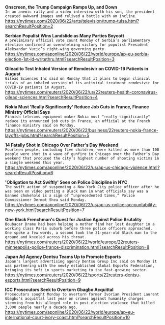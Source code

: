 **Onscreen, the Trump Campaign Ramps Up, and Down**\
`In an anemic rally and a video interview with his son, the president created awkward images and relived a battle with an incline.`\
https://nytimes.com/2020/06/22/arts/television/trump-tulsa.html?searchResultPosition=2

**Serbian Populist Wins Landslide as Many Parties Boycott**\
`A preliminary official vote count Monday of Serbia’s parliamentary election confirmed an overwhelming victory for populist President Aleksandar Vucic’s right-wing governing party.`\
https://nytimes.com/aponline/2020/06/22/world/europe/ap-eu-serbia-election-1st-ld-writethru.html?searchResultPosition=3

**Gilead to Test Inhaled Version of Remdesivir on COVID-19 Patients in August**\
`Gilead Sciences Inc said on Monday that it plans to begin clinical trials of an inhaled version of its antiviral treatment remdesivir for COVID-19 patients in August. `\
https://nytimes.com/reuters/2020/06/22/us/22reuters-health-coronavirus-gilead-sciences.html?searchResultPosition=4

**Nokia Must 'Really Significantly' Reduce Job Cuts in France, Finance Ministry Official Says**\
`Finnish telecoms equipment maker Nokia must "really significantly" reduce its announced job cuts in France, an official at the French finance ministry said on Monday. `\
https://nytimes.com/reuters/2020/06/22/business/22reuters-nokia-france-layoffs-jobs.html?searchResultPosition=5

**14 Fatally Shot in Chicago Over Father's Day Weekend**\
`Fourteen people, including five children, were killed as more than 100 people were shot in a wave of gunfire in Chicago over the Father’s Day weekend that produced the city’s highest number of shooting victims in a single weekend this year.`\
https://nytimes.com/aponline/2020/06/22/us/ap-us-chicago-violence.html?searchResultPosition=6

**'Obligation to Act Swiftly' Seen on Police Discipline in NYC**\
`The swift action of suspending a New York City police officer after he was seen on video putting a Black man in what officials say was a banned chokehold is a sign of “unprecedented times,” Police Commissioner Dermot Shea said Monday.`\
https://nytimes.com/aponline/2020/06/22/us/ap-us-police-accountability-new-york.html?searchResultPosition=7

**One Black Frenchman's Quest for Justice Against Police Brutality**\
`Boubacar Drame had been helping a mother find her lost daughter in a working class Paris suburb before three police officers approached. One spoke a few words, a second took the 31-year-old Black man to the ground and kneeled across his throat.`\
https://nytimes.com/reuters/2020/06/22/world/europe/22reuters-minneapolis-police-france-discrimination.html?searchResultPosition=8

**Japan Ad Agency Dentsu Teams Up to Promote Esports**\
`Japan's largest advertising agency Dentsu Group Inc said on Monday it was partnering with the newly established Global Esports Federation, bringing its heft in sports marketing to the fast-growing sector. `\
https://nytimes.com/reuters/2020/06/22/sports/22reuters-dentsu-esports.html?searchResultPosition=9

**ICC Prosecutors Seek to Overturn Gbagbo Acquittal**\
`Prosecutors sought Monday to overturn former Ivorian President Laurent Gbagbo's acquittal last year on crimes against humanity charges stemming from his alleged role in post-election violence that killed 3,000 people nearly a decade ago.`\
https://nytimes.com/aponline/2020/06/22/world/europe/ap-eu-international-court-ivory-coast.html?searchResultPosition=10

